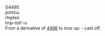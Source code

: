 <body>
  <p>G4495<br>  ῥιπτέω  <br> rhipteō  <br><i>hrip-teh‘-o </i><br>From a derivative of <a href="g4496.htm">4496</a>  to <i>toss</i> up: - cast off.<br></p>
 </body>